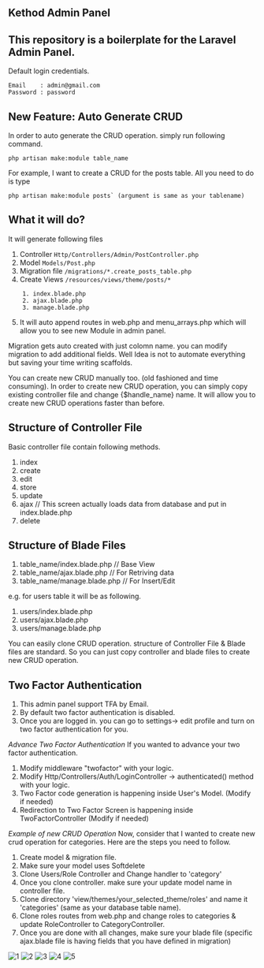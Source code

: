 ## Kethod Admin Panel
This repository is a boilerplate for the Laravel Admin Panel.
---
Default login credentials.

```
Email 	 : admin@gmail.com
Password : password
```
New Feature: Auto Generate CRUD
--
In order to auto generate the CRUD operation. simply run following command.
```
php artisan make:module table_name
```

For example, I want to create a CRUD for the posts table. All you need to do is type
```
php artisan make:module posts` (argument is same as your tablename)
```

What it will do?
--
It will generate following files
1. Controller  `Http/Controllers/Admin/PostController.php`
2. Model `Models/Post.php`
3. Migration file `/migrations/*.create_posts_table.php`
4. Create Views `/resources/views/theme/posts/*`
```
    1. index.blade.php
    2. ajax.blade.php
    3. manage.blade.php
```
5. It will auto append routes in web.php and menu_arrays.php which will allow you to see new Module in admin panel.

Migration gets auto created with just colomn name. you can modify migration to add additional fields. Well Idea is not to automate everything but saving your time writing scaffolds.

You can create new CRUD manually too. (old fashioned and time consuming).
In order to create new CRUD operation, you can simply copy existing controller file and change {$handle_name} name. It will allow you to create new CRUD operations faster than before.

Structure of Controller File
---
Basic controller file contain following methods. 
1. index 
2. create 
3. edit
4. store
5. update
6. ajax // This screen actually loads data from database and put in index.blade.php 
7. delete

Structure of Blade Files
---
1. table_name/index.blade.php // Base View
2. table_name/ajax.blade.php // For Retriving data
3. table_name/manage.blade.php // For Insert/Edit

e.g. for users table it will be as following.
1. users/index.blade.php
2. users/ajax.blade.php
3. users/manage.blade.php

You can easily clone CRUD operation.
structure of Controller File & Blade files are standard. So you can just copy controller and blade files to create new CRUD operation.

Two Factor Authentication
--
1. This admin panel support TFA by Email.
2. By default two factor authentication is disabled.
3. Once you are logged in. you can go to settings-> edit profile and turn on two factor authentication for you.

*Advance Two Factor Authentication*
If you wanted to advance your two factor authentication. 
1. Modify middleware "twofactor" with your logic.
2. Modify Http/Controllers/Auth/LoginController -> authenticated() method with your logic.
3. Two Factor code generation is happening inside User's Model. (Modify if needed)
4. Redirection to Two Factor Screen is happening inside TwoFactorController (Modify if needed)

*Example of new CRUD Operation*
Now, consider that I wanted to create new crud operation for categories. Here are the steps you need to follow.
1. Create model & migration file.
2. Make sure your model uses Softdelete
3. Clone Users/Role Controller and Change handler to 'category'
5. Once you clone controller. make sure your update model name in controller file.
6. Clone directory 'view/themes/your_selected_theme/roles' and name it 'categories' (same as your database table name).
7. Clone roles routes from web.php and change roles to categories & update RoleController to CategoryController.
8. Once you are done with all changes, make sure your blade file (specific ajax.blade file is having fields that you have defined in migration)


![1](https://user-images.githubusercontent.com/13075784/115128421-451bf580-9ffb-11eb-896e-594cf3e901a2.png)
![2](https://user-images.githubusercontent.com/13075784/115128423-464d2280-9ffb-11eb-907a-33cc7553a9b4.png)
![3](https://user-images.githubusercontent.com/13075784/115128424-46e5b900-9ffb-11eb-83f8-9aa3e023b03a.png)
![4](https://user-images.githubusercontent.com/13075784/115128425-46e5b900-9ffb-11eb-9217-43aefa3c463b.png)
![5](https://user-images.githubusercontent.com/13075784/115128426-477e4f80-9ffb-11eb-97d9-b4f58e21027d.png)


